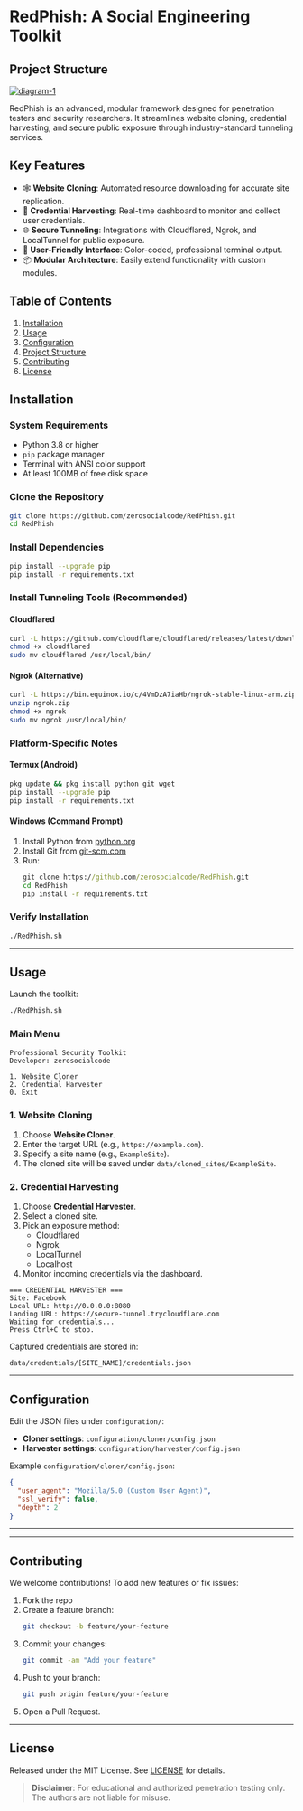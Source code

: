 
# RedPhish: A Social Engineering Toolkit 

## Project Structure
<a href="https://ibb.co/993s2gpW"><img src="https://i.ibb.co/bgRzLm6X/diagram-1.png" alt="diagram-1" border="0"></a>

RedPhish is an advanced, modular framework designed for penetration testers and security researchers. It streamlines website cloning, credential harvesting, and secure public exposure through industry-standard tunneling services.

## Key Features

- 🕸️ **Website Cloning**: Automated resource downloading for accurate site replication.  
- 🎣 **Credential Harvesting**: Real-time dashboard to monitor and collect user credentials.  
- 🌐 **Secure Tunneling**: Integrations with Cloudflared, Ngrok, and LocalTunnel for public exposure.  
- 🎨 **User-Friendly Interface**: Color-coded, professional terminal output.  
- 📦 **Modular Architecture**: Easily extend functionality with custom modules.

## Table of Contents

1. [Installation](#installation)  
2. [Usage](#usage)  
3. [Configuration](#configuration)  
4. [Project Structure](#project-structure)  
5. [Contributing](#contributing)  
6. [License](#license)  

## Installation

### System Requirements

- Python 3.8 or higher  
- `pip` package manager  
- Terminal with ANSI color support  
- At least 100MB of free disk space  

### Clone the Repository

```bash
git clone https://github.com/zerosocialcode/RedPhish.git
cd RedPhish
```

### Install Dependencies

```bash
pip install --upgrade pip
pip install -r requirements.txt
```

### Install Tunneling Tools (Recommended)

#### Cloudflared
```bash
curl -L https://github.com/cloudflare/cloudflared/releases/latest/download/cloudflared-linux-arm -o cloudflared
chmod +x cloudflared
sudo mv cloudflared /usr/local/bin/
```

#### Ngrok (Alternative)
```bash
curl -L https://bin.equinox.io/c/4VmDzA7iaHb/ngrok-stable-linux-arm.zip -o ngrok.zip
unzip ngrok.zip
chmod +x ngrok
sudo mv ngrok /usr/local/bin/
```

### Platform-Specific Notes

#### Termux (Android)
```bash
pkg update && pkg install python git wget
pip install --upgrade pip
pip install -r requirements.txt
```

#### Windows (Command Prompt)
1. Install Python from [python.org](https://python.org)  
2. Install Git from [git-scm.com](https://git-scm.com)  
3. Run:
   ```cmd
   git clone https://github.com/zerosocialcode/RedPhish.git
   cd RedPhish
   pip install -r requirements.txt
   ```

### Verify Installation

```bash
./RedPhish.sh
```

---

## Usage

Launch the toolkit:
```bash
./RedPhish.sh
```

### Main Menu

```
Professional Security Toolkit
Developer: zerosocialcode

1. Website Cloner
2. Credential Harvester
0. Exit
```

### 1. Website Cloning

1. Choose **Website Cloner**.  
2. Enter the target URL (e.g., `https://example.com`).  
3. Specify a site name (e.g., `ExampleSite`).  
4. The cloned site will be saved under `data/cloned_sites/ExampleSite`.

### 2. Credential Harvesting

1. Choose **Credential Harvester**.  
2. Select a cloned site.  
3. Pick an exposure method:  
   - Cloudflared  
   - Ngrok  
   - LocalTunnel  
   - Localhost  
4. Monitor incoming credentials via the dashboard.

```text
=== CREDENTIAL HARVESTER ===
Site: Facebook
Local URL: http://0.0.0.0:8080
Landing URL: https://secure-tunnel.trycloudflare.com
Waiting for credentials...
Press Ctrl+C to stop.
```

Captured credentials are stored in:
```
data/credentials/[SITE_NAME]/credentials.json
```

---

## Configuration

Edit the JSON files under `configuration/`:

- **Cloner settings**: `configuration/cloner/config.json`  
- **Harvester settings**: `configuration/harvester/config.json`

Example `configuration/cloner/config.json`:
```json
{
  "user_agent": "Mozilla/5.0 (Custom User Agent)",
  "ssl_verify": false,
  "depth": 2
}
```

---
---

## Contributing

We welcome contributions! To add new features or fix issues:

1. Fork the repo  
2. Create a feature branch:
   ```bash
   git checkout -b feature/your-feature
   ```
3. Commit your changes:
   ```bash
   git commit -am "Add your feature"
   ```
4. Push to your branch:
   ```bash
   git push origin feature/your-feature
   ```
5. Open a Pull Request.

---

## License

Released under the MIT License. See [LICENSE](LICENSE) for details.

> **Disclaimer**: For educational and authorized penetration testing only. The authors are not liable for misuse.
